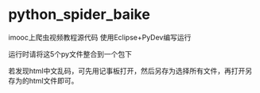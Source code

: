 # python_spider_baike

imooc上爬虫视频教程源代码
使用Eclipse+PyDev编写运行

运行时请将这5个py文件整合到一个包下

若发现html中文乱码，可先用记事板打开，然后另存为选择所有文件，再打开另存为的html文件即可。
